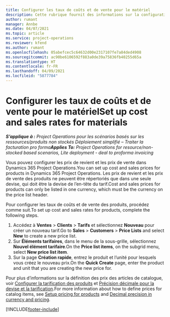 ```yaml
---
title: Configurer les taux de coûts et de vente pour le matériel
description: Cette rubrique fournit des informations sur la configuration des tarifs de coût et de vente pour le matériel utilisé dans les projets.
author: rumant
manager: Annbe
ms.date: 04/07/2021
ms.topic: article
ms.service: project-operations
ms.reviewer: kfend
ms.author: rumant
ms.openlocfilehash: 05abefcec5c64632d00e2317107fe7a84ded4908
ms.sourcegitcommit: ac90be6106592f883a0de39a75836fb40255d65a
ms.translationtype: HT
ms.contentlocale: fr-FR
ms.lasthandoff: 04/09/2021
ms.locfileid: "5877784"
---
```

# <a name="set-up-cost-and-sales-rates-for-materials"></a><span data-ttu-id="27dbf-103">Configurer les taux de coûts et de vente pour le matériel</span><span class="sxs-lookup"><span data-stu-id="27dbf-103">Set up cost and sales rates for materials</span></span>

<span data-ttu-id="27dbf-104">_**S’applique à :** Project Operations pour les scénarios basés sur les ressources/produits non stockés Déploiement simplifié – Traiter la facturation pro forma_</span><span class="sxs-lookup"><span data-stu-id="27dbf-104">_**Applies To:** Project Operations for resource/non-stocked based scenarios, Lite deployment - deal to proforma invoicing_</span></span>

<span data-ttu-id="27dbf-105">Vous pouvez configurer les prix de revient et les prix de vente dans Dynamics 365 Project Operations.</span><span class="sxs-lookup"><span data-stu-id="27dbf-105">You can set up cost and sales prices for products in Dynamics 365 Project Operations.</span></span> <span data-ttu-id="27dbf-106">Les prix de revient et les prix de vente des produits ne peuvent être répertoriés que dans une seule devise, qui doit être la devise de l’en-tête du tarif.</span><span class="sxs-lookup"><span data-stu-id="27dbf-106">Cost and sales prices for products can only be listed in one currency, which must be the currency on the price list header.</span></span>

<span data-ttu-id="27dbf-107">Pour configurer les taux de coûts et de vente des produits, procédez comme suit.</span><span class="sxs-lookup"><span data-stu-id="27dbf-107">To set up cost and sales rates for products, complete the following steps.</span></span> 

1. <span data-ttu-id="27dbf-108">Accédez à **Ventes** > **Clients** > **Tarifs** et sélectionnez **Nouveau** pour créer un nouveau tarif.</span><span class="sxs-lookup"><span data-stu-id="27dbf-108">Go to **Sales** > **Customers** > **Price Lists** and select **New** to create a new price list.</span></span> 
2. <span data-ttu-id="27dbf-109">Sur **Éléments tarifaires**, dans le menu de la sous-grille, sélectionnez **Nouvel élément tarifaire**.</span><span class="sxs-lookup"><span data-stu-id="27dbf-109">On the **Price list items**, on the subgrid menu, select **New price list item**.</span></span> 
3. <span data-ttu-id="27dbf-110">Sur la page **Création rapide**, entrez le produit et l’unité pour lesquels vous créez le nouveau prix.</span><span class="sxs-lookup"><span data-stu-id="27dbf-110">On the **Quick Create** page, enter the product and unit that you are creating the new price for.</span></span>

<span data-ttu-id="27dbf-111">Pour plus d’informations sur la définition des prix des articles de catalogue, voir [Configurer la tarification des produits](https://docs.microsoft.com/dynamics365/sales-enterprise/create-price-lists-price-list-items-define-pricing-products) et [Précision décimale pour la devise et la tarification](https://docs.microsoft.com/dynamics365/sales-enterprise/decimal-precision-currency-pricing).</span><span class="sxs-lookup"><span data-stu-id="27dbf-111">For more information about how to define prices for catalog items, see [Setup pricing for products](https://docs.microsoft.com/dynamics365/sales-enterprise/create-price-lists-price-list-items-define-pricing-products) and [Decimal precision in currency and pricing](https://docs.microsoft.com/dynamics365/sales-enterprise/decimal-precision-currency-pricing).</span></span>

[!INCLUDE[footer-include](../includes/footer-banner.md)]
